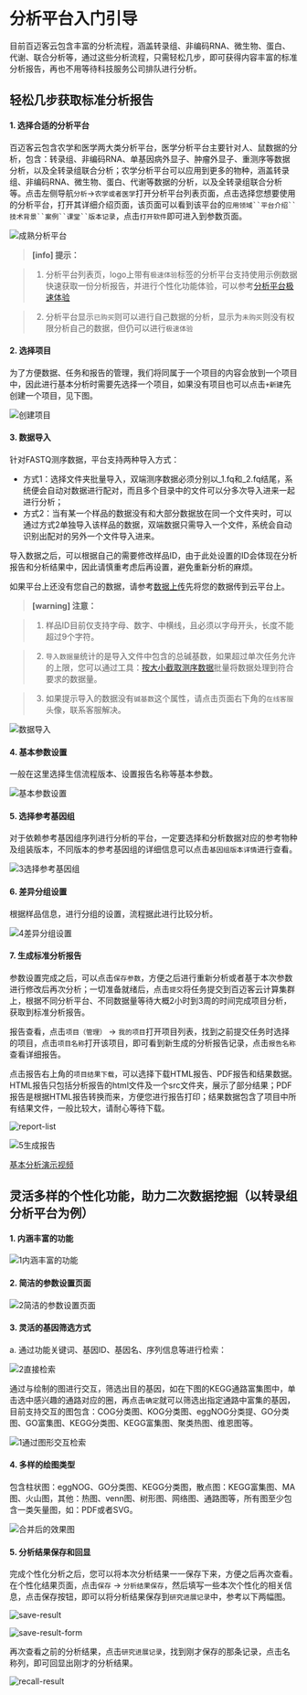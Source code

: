 # 分析平台入门引导

目前百迈客云包含丰富的分析流程，涵盖转录组、非编码RNA、微生物、蛋白、代谢、联合分析等，通过这些分析流程，只需轻松几步，即可获得内容丰富的标准分析报告，再也不用等待科技服务公司排队进行分析。

## 轻松几步获取标准分析报告

#### 1. 选择合适的分析平台

百迈客云包含农学和医学两大类分析平台，医学分析平台主要针对人、鼠数据的分析，包含：转录组、非编码RNA、单基因病外显子、肿瘤外显子、重测序等数据分析，以及全转录组联合分析；农学分析平台可以应用到更多的物种，涵盖转录组、非编码RNA、微生物、蛋白、代谢等数据的分析，以及全转录组联合分析等。点击左侧导航`分析`->`农学或者医学`打开分析平台列表页面，点击选择您想要使用的分析平台，打开其详细介绍页面，该页面可以看到该平台的`应用领域``平台介绍``技术背景``案例``课堂``版本记录`，点击`打开软件`即可进入到参数页面。

![成熟分析平台](./workflow-help/excellent_app.png)

> **[info] 提示：**

> 1. 分析平台列表页，logo上带有`极速体验`标签的分析平台支持使用示例数据快速获取一份分析报告，并进行个性化功能体验，可以参考[分析平台极速体验](quick-use-workflow.md)

> 2. 分析平台显示`已购买`则可以进行自己数据的分析，显示为`未购买`则没有权限分析自己的数据，但仍可以进行`极速体验`

#### 2. 选择项目

为了方便数据、任务和报告的管理，我们将同属于一个项目的内容会放到一个项目中，因此进行基本分析时需要先选择一个项目，如果没有项目也可以点击`+新建`先创建一个项目，见下图。

![创建项目](./workflow-help/create_project.png)

#### 3. 数据导入

针对FASTQ测序数据，平台支持两种导入方式：
* 方式1：选择文件夹批量导入，双端测序数据必须分别以_1.fq和_2.fq结尾，系统便会自动对数据进行配对，而且多个目录中的文件可以分多次导入进来一起进行分析；
* 方式2：当有某一个样品的数据没有和大部分数据放在同一个文件夹时，可以通过方式2单独导入该样品的数据，双端数据只需导入一个文件，系统会自动识别出配对的另外一个文件导入进来。

导入数据之后，可以根据自己的需要修改样品ID，由于此处设置的ID会体现在分析报告和分析结果中，因此请慎重考虑后再设置，避免重新分析的麻烦。

如果平台上还没有您自己的数据，请参考[数据上传](../website-map/data-upload.md)先将您的数据传到云平台上。

> **[warning] 注意：**

> 1. 样品ID目前仅支持字母、数字、中横线，且必须以字母开头，长度不能超过9个字符。

> 2. `导入数据量`统计的是导入文件中包含的总碱基数，如果超过单次任务允许的上限，您可以通过工具：[按大小截取测序数据](https://international.biocloud.net/zh/software/tools/detail/small/8a8300b25beace85015bead6d9080041)批量将数据处理到符合要求的数据量。

> 3. 如果提示导入的数据没有`碱基数`这个属性，请点击页面右下角的`在线客服`头像，联系客服解决。

![数据导入](./workflow-help/1数据导入.png)

#### 4. 基本参数设置

一般在这里选择生信流程版本、设置报告名称等基本参数。

![基本参数设置](./workflow-help/2基本参数设置.png)

#### 5. 选择参考基因组

对于依赖参考基因组序列进行分析的平台，一定要选择和分析数据对应的参考物种及组装版本，不同版本的参考基因组的详细信息可以点击`基因组版本详情`进行查看。

![3选择参考基因组](./workflow-help/3选择参考基因组.png)

#### 6. 差异分组设置

根据样品信息，进行分组的设置，流程据此进行比较分析。

![4差异分组设置](./workflow-help/4差异分组设置.png)

#### 7. 生成标准分析报告

参数设置完成之后，可以点击`保存参数`，方便之后进行重新分析或者基于本次参数进行修改后再次分析；一切准备就绪后，点击`提交`将任务提交到百迈客云计算集群上，根据不同分析平台、不同数据量等待大概2小时到3周的时间完成项目分析，获取到标准分析报告。

报告查看，点击`项目（管理）` -> `我的项目`打开项目列表，找到之前提交任务时选择的项目，点击`项目名称`打开该项目，即可看到新生成的分析报告记录，点击`报告名称`查看详细报告。

点击报告右上角的`项目结果下载`，可以选择下载HTML报告、PDF报告和结果数据。HTML报告只包括分析报告的html文件及一个src文件夹，展示了部分结果；PDF报告是根据HTML报告转换而来，方便您进行报告打印；结果数据包含了项目中所有结果文件，一般比较大，请耐心等待下载。

![report-list](./workflow-help/report-list.png)

![5生成报告](./workflow-help/5生成报告.png)

[基本分析演示视频](https://img.biocloud.net/docs/workflow-on-bmkcloud/基本分析201806.mp4)

## 灵活多样的个性化功能，助力二次数据挖掘（以转录组分析平台为例）

#### 1. 内涵丰富的功能

![1内涵丰富的功能](./workflow-help/1内涵丰富的功能.png)

#### 2. 简洁的参数设置页面

![2简洁的参数设置页面](./workflow-help/2简洁的参数设置页面.png)

#### 3. 灵活的基因筛选方式

a. 通过功能关键词、基因ID、基因名、序列信息等进行检索：

![2直接检索](./workflow-help/2直接检索.png)

通过与绘制的图进行交互，筛选出目的基因，如在下图的KEGG通路富集图中，单击选中感兴趣的通路对应的圈，再点击`确定`就可以筛选出指定通路中富集的基因，目前支持交互的图包含：COG分类图、KOG分类图、eggNOG分类提、GO分类图、GO富集图、KEGG分类图、KEGG富集图、聚类热图、维恩图等。

![1通过图形交互检索](./workflow-help/1通过图形交互检索.png)

#### 4. 多样的绘图类型

包含柱状图：eggNOG、GO分类图、KEGG分类图，散点图：KEGG富集图、MA图、火山图，其他：热图、venn图、树形图、网络图、通路图等，所有图至少包含一类矢量图，如：PDF或者SVG。

![合并后的效果图](./workflow-help/合并后的效果图.png)

#### 5. 分析结果保存和回显

完成个性化分析之后，您可以将本次分析结果一一保存下来，方便之后再次查看。在个性化结果页面，点击`保存` -> `分析结果保存`，然后填写一些本次个性化的相关信息，点击保存按钮，即可以将分析结果保存到`研究进展记录`中，参考以下两幅图。

![save-result](./workflow-help/save-result.png)

![save-result-form](./workflow-help/save-result-form.png)

再次查看之前的分析结果，点击`研究进展记录`，找到刚才保存的那条记录，点击名称列，即可回显出刚才的分析结果。

![recall-result](./workflow-help/recall-result.png)
